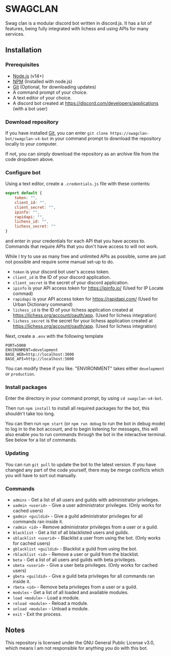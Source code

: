# SWAGCLAN
Swag clan is a modular discord bot written in discord.js. It has a lot of features, being fully integrated with lichess and using APIs for many services.

## Installation

### Prerequisites
* [Node.js](https://nodejs.org) (v14+)
* [NPM](https://npmjs.org) (Installed with node.js)
* [Git](https://git-scm.org) (Optional, for downloading updates)
* A command prompt of your choice.
* A text editor of your choice.
* A discord bot created at https://discord.com/developers/applications (with a bot user)

### Download repository
If you have installed [Git](https://git-scm.org), you can enter `git clone https://swagclan-bot/swagclan-v4-bot` in your command prompt to download the repository locally to your computer.

If not, you can simply download the repository as an archive file from the code dropdown above.

### Configure bot
Using a text editor, create a `.credentials.js` file with these contents:
```js
export default {
    token: "",
    client_id: "",
    client_secret: "",
    ipinfo: "",
    rapidapi: "",
    lichess_id: "",
    lichess_secret: ""
}

```
and enter in your credentials for each API that you have access to. Commands that require APIs that you don't have access to will not work.

While I try to use as many free and unlimited APIs as possible, some are just not possible and require some manual set-up to do.

* `token` is your discord bot user's access token.
* `client_id` is the ID of your discord application.
* `client_secret` is the secret of your discord application.
* `ipinfo` is your API access token for https://ipinfo.io/ (Used for IP Locate commad)
* `rapidapi` is your API access token for https://rapidapi.com/ (Used for Urban Dictionary command)
* `lichess_id` is the ID of your lichess application created at https://lichess.org/account/oauth/app. (Used for lichess integration)
* `lichess_secret` is the secret for your lichess application created at https://lichess.org/account/oauth/app. (Used for lichess integration)

Next, create a `.env` with the following template
```
PORT=5000
ENVIRONMENT=development
BASE_WEB=http://localhost:3000
BASE_API=http://localhost:5000
```
You can modify these if you like. "ENVIRONMENT" takes either `development` or `production`.

### Install packages
Enter the directory in your command prompt, by using `cd swagclan-v4-bot`.

Then run `npm install` to install all required packages for the bot, this shouldn't take too long.

You can then run `npm start` (or `npm run debug` to run the bot in debug mode) to log in to the bot account, and to begin listening for messages, this will also enable you to run commands through the bot in the interactive terminal. See below for a list of commands.

### Updating
You can run `git pull` to update the bot to the latest version. If you have changed any part of the code yourself, there may be merge conflicts which you will have to sort out manually.

### Commands
* `admins` - Get a list of all users and guilds with administrator privileges.
* `uadmin <userid>` - Give a user administrator privileges. (Only works for cached users)
* `gadmin <guildid>` - Give a guild administrator privileges for all commands ran inside it.
* `radmin <id>` - Remove administrator privileges from a user or a guild.
* `blacklist` - Get a list of all blacklisted users and guilds.
* `ublacklist <userid>` - Blacklist a user from using the bot. (Only works for cached users)
* `gblacklist <guildid>` - Blacklist a guild from using the bot.
* `rblacklist <id>` - Remove a user or guild from the blacklist.
* `beta` - Get a list of all users and guilds with beta privileges.
* `ubeta <userid>` - Give a user beta privileges. (Only works for cached users)
* `gbeta <guildid>` - Give a guild beta privileges for all commands ran inside it.
* `rbeta <id>` - Remove beta privileges from a user or a guild.
* `modules` - Get a list of all loaded and available modules.
* `load <module>` - Load a module.
* `reload <module>` - Reload a module.
* `unload <module>` - Unload a module.
* `exit` - Exit the process.

## Notes
This repository is licensed under the GNU General Public License v3.0, which means I am not responsible for anything you do with this bot.